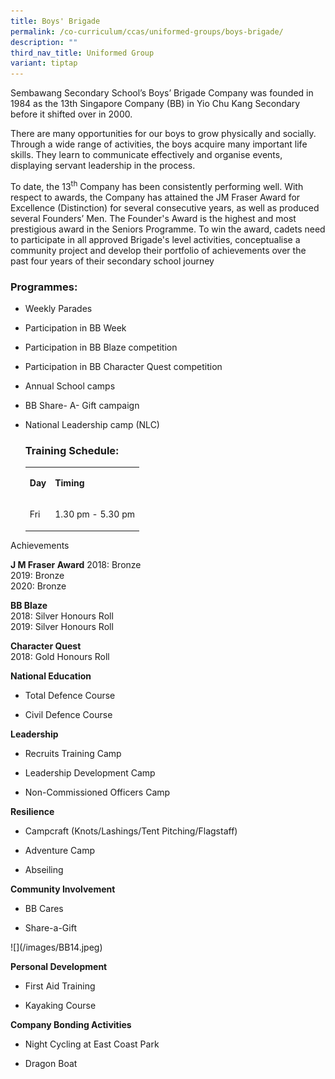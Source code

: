```yaml
---
title: Boys' Brigade
permalink: /co-curriculum/ccas/uniformed-groups/boys-brigade/
description: ""
third_nav_title: Uniformed Group
variant: tiptap
---
```

<p>Sembawang Secondary School’s Boys’ Brigade Company was founded in 1984
as the 13th Singapore Company (BB) in Yio Chu Kang Secondary before it
shifted over in 2000.&nbsp;</p>
<p>There are many opportunities for our boys to grow physically and socially.
Through a wide range of activities, the boys acquire many important life
skills. They learn to communicate effectively and organise events, displaying
servant leadership in the process.&nbsp;</p>
<p>To date, the 13<sup>th</sup> Company has been consistently performing well.
With respect to awards, the Company has attained the JM Fraser Award for
Excellence (Distinction) for several consecutive years, as well as produced
several Founders’ Men. The Founder's Award is the highest and most prestigious
award in the Seniors Programme. To win the award, cadets need to participate
in all approved Brigade's level activities, conceptualise a community project
and develop their portfolio of achievements over the past four years of
their secondary school journey</p>
<h3>Programmes:</h3>
<ul>
<li>
<p>Weekly Parades&nbsp;</p>
</li>
<li>
<p>Participation in BB Week&nbsp;</p>
</li>
<li>
<p>Participation in BB Blaze competition&nbsp;</p>
</li>
<li>
<p>Participation in BB Character Quest competition&nbsp;</p>
</li>
<li>
<p>Annual School camps&nbsp;</p>
</li>
<li>
<p>BB Share- A- Gift campaign&nbsp;</p>
</li>
<li>
<p>National Leadership camp (NLC)&nbsp;</p>
<p></p>
<h3>Training Schedule:</h3>
<table style="minWidth: 50px">
<colgroup>
<col>
<col>
</colgroup>
<tbody>
<tr>
<td rowspan="1" colspan="1">
<p><strong>Day</strong>
</p>
</td>
<td rowspan="1" colspan="1">
<p><strong>Timing</strong>
</p>
</td>
</tr>
<tr>
<td rowspan="1" colspan="1">
<p>Fri</p>
</td>
<td rowspan="1" colspan="1">
<p>1.30 pm - 5.30 pm</p>
</td>
</tr>
</tbody>
</table>
</li>
</ul>
<p></p>
<p>Achievements</p>
<p><strong>J M Fraser Award</strong> 2018: Bronze
<br>2019: Bronze
<br>2020: Bronze</p>
<p><strong>BB Blaze</strong> 
<br>2018: Silver Honours Roll
<br>2019: Silver Honours Roll
<br>
</p>
<p><strong>Character Quest</strong>
<br>2018: Gold Honours Roll</p>
<p></p>
<p></p>
<p><strong>National Education</strong>
</p>
<ul data-tight="true" class="tight">
<li>
<p>Total Defence Course</p>
</li>
<li>
<p>Civil Defence Course</p>
</li>
</ul>
<p><strong>Leadership</strong>
</p>
<ul data-tight="true" class="tight">
<li>
<p>Recruits Training Camp</p>
</li>
<li>
<p>Leadership Development Camp</p>
</li>
<li>
<p>Non-Commissioned Officers Camp</p>
</li>
</ul>
<p><strong>Resilience</strong>
</p>
<ul data-tight="true" class="tight">
<li>
<p>Campcraft (Knots/Lashings/Tent Pitching/Flagstaff)</p>
</li>
<li>
<p>Adventure Camp</p>
</li>
<li>
<p>Abseiling</p>
</li>
</ul>
<p></p>
<p></p>
<p><strong>Community Involvement</strong>
</p>
<ul data-tight="true" class="tight">
<li>
<p>BB Cares</p>
</li>
<li>
<p>Share-a-Gift</p>
</li>
</ul>
<p>![](/images/BB14.jpeg)</p>
<p><strong>Personal Development</strong>
</p>
<ul data-tight="true" class="tight">
<li>
<p>First Aid Training</p>
</li>
<li>
<p>Kayaking Course</p>
</li>
</ul>
<p></p>
<p><strong>Company Bonding Activities</strong>
</p>
<ul data-tight="true" class="tight">
<li>
<p>Night Cycling at East Coast Park</p>
</li>
</ul>
<ul data-tight="true" class="tight">
<li>
<p>Dragon Boat</p>
</li>
</ul>
<p></p>